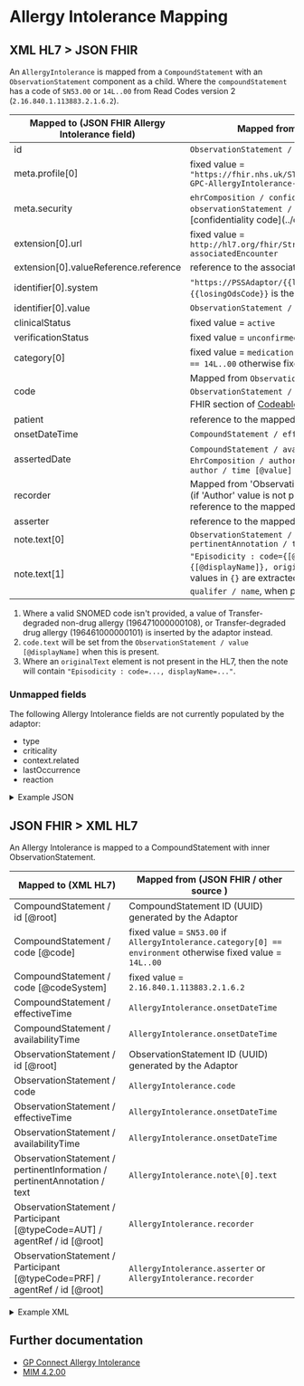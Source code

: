 # Allergy Intolerance Mapping

## XML HL7 > JSON FHIR

An `AllergyIntolerance` is mapped from a `CompoundStatement` with an `ObservationStatement` component as a child. Where 
the `compoundStatement` has a code of `SN53.00` or `14L..00` from Read Codes version 2 (`2.16.840.1.113883.2.1.6.2`).   

| Mapped to (JSON FHIR Allergy Intolerance field) | Mapped from (XML HL7 / other source)                                                                                                                                                                                 |
|-------------------------------------------------|----------------------------------------------------------------------------------------------------------------------------------------------------------------------------------------------------------------------|
| id                                              | `ObservationStatement / id [@root] `                                                                                                                                                                                 |
| meta.profile\[0]                                | fixed value = `"https://fhir.nhs.uk/STU3/StructureDefinition/CareConnect-GPC-AllergyIntolerance-1"`                                                                                                                  |
| meta.security                                   | `ehrComposition / confidentialityCode` and `observationStatement / confidentialityCode` mapped as [confidentiality code](../confidentiality code/README.md)                                                          |
| extension[0].url                                | fixed value = `http://hl7.org/fhir/StructureDefinition/encounter-associatedEncounter`                                                                                                                                |
| extension[0].valueReference.reference           | reference to the associated [Encounter](../encounters/README.md)                                                                                                                                                     |
| identifier\[0].system                           | `"https://PSSAdaptor/{{losingOdsCode}}"` - where the `{{losingOdsCode}}` is the ODS code of the losing practice                                                                                                      |
| identifier\[0].value                            | `ObservationStatement / id [@root]`                                                                                                                                                                                  |
| clinicalStatus                                  | fixed value = `active`                                                                                                                                                                                               |
| verificationStatus                              | fixed value = `unconfirmed`                                                                                                                                                                                          |
| category\[0]                                    | fixed value = `medication` if `CompoundStatement / code [@code] == 14L..00` otherwise fixed value = `environment`                                                                                                    |
| code                                            | Mapped from `ObservationStatement / value` or `ObservationStatement / code` <sup>1</sup> as described in the XML > FHIR section of [Codeable Concept](../codeable%20concept/README.md). <sup>2</sup>                 |
| patient                                         | reference to the mapped [Patient](../patient/README.md)                                                                                                                                                              |
| onsetDateTime                                   | `CompoundStatement / effectiveTime / low [@value]`                                                                                                                                                                   |
| assertedDate                                    | `CompoundStatement / availabilityTime [@value]` or `EhrComposition / author / time [@value]` or `EhrExtract / author / time [@value]`                                                                                |
| recorder                                        | Mapped from 'ObservationStatement / Author' field otherwise (if 'Author' value is not provided) take it from Participant field, reference to the mapped [Practitioner](../practitioners/README.md)                   |
| asserter                                        | reference to the mapped [Practitioner](../practitioners/README.md)                                                                                                                                                   |
| note.text\[0]                                   | `ObservationStatement / pertinentInformation / pertinentAnnotation / text`                                                                                                                                           |
| note.text\[1]                                   | `"Episodicity : code={[@code]}, displayName={[@displayName]}, originalText={originalText}"` Where the values in `{}` are extracted from `ObservationStatement / code / qualifer / name`, when present. <sup>3></sup> |

1. Where a valid SNOMED code isn't provided, a value of Transfer-degraded non-drug allergy (196471000000108), 
or Transfer-degraded drug allergy (196461000000101) is inserted by the adaptor instead.
2. `code.text` will be set from the `ObservationStatement / value [@displayName]` when this is present. 
3. Where an `originalText` element is not present in the HL7, then the note will contain `"Episodicity : code=..., displayName=..."`.

### Unmapped fields

The following Allergy Intolerance fields are not currently populated by the adaptor:
- type
- criticality
- context.related
- lastOccurrence
- reaction


<details>
    <summary>Example JSON</summary>

```
{
    "resource": {
        "resourceType": "AllergyIntolerance",
        "id": "allergy-observation-id",
        "meta": {
            "profile": [
                "https://fhir.nhs.uk/STU3/StructureDefinition/CareConnect-GPC-AllergyIntolerance-1"
            ],
            "security": [
                {
                    "system": "http://hl7.org/fhir/v3/ActCode",
                    "code": "NOPAT",
                    "display": "no disclosure to patient, family or caregivers without attending provider's authorization"
                }
            ]
        },
        "extension": [
            {
                "url": "http://hl7.org/fhir/StructureDefinition/encounter-associatedEncounter",
                "valueReference": {
                    "reference": "Encounter/2485BC20-90B4-11EC-B1E5-0800200C9A66"
                }
            }
        ],
        "identifier": [
            {
                "system": "https://PSSAdaptor/2167888433",
                "value": "allergy-observation-id"
            }
        ],
        "clinicalStatus": "active",
        "verificationStatus": "unconfirmed",
        "category": [
            "medication"
        ],
        "code": {
            "coding": [
                {
                    "extension": [
                        {
                            "url": "https://fhir.nhs.uk/STU3/StructureDefinition/Extension-coding-sctdescid",
                            "extension": [
                                {
                                    "url": "descriptionId",
                                    "valueId": "1488801013"
                                },
                                {
                                    "url": "descriptionDisplay",
                                    "valueString": "H/O: aspirin allergy"
                                }
                            ]
                        }
                    ],
                    "system": "http://snomed.info/sct",
                    "code": "395102008",
                    "display": "H/O: aspirin allergy"
                }
            ],
            "text": "H/O: aspirin allergy"
        },
        "patient": {
            "reference": "Patient/180b44bf-31d8-407b-b8ca-994a3f4a226c"
        },
        "onsetDateTime": "2010-01-13",
        "assertedDate": "2010-01-13",
        "recorder": {
            "reference": "Practitioner/9F2ABD26-1682-FDFE-1E88-19673307C67A"
        },
        "asserter": {
            "reference": "Practitioner/3707E1F0-9011-11EC-B1E5-0800200C9A66"
        },
        "note": [
            {
                "text": "Drug Allergy - Apsrin"
            },
            {
                "text": "Episodicity : code=255217005, displayName=First"
            }
        ]
    }
},
```
</details>

## JSON FHIR > XML HL7

An Allergy Intolerance is mapped to a CompoundStatement with inner ObservationStatement.

| Mapped to (XML HL7)                                                          | Mapped from (JSON FHIR / other source )                                                                      |
|------------------------------------------------------------------------------|--------------------------------------------------------------------------------------------------------------|
| CompoundStatement / id \[@root]                                              | CompoundStatement ID (UUID) generated by the Adaptor                                                         |
| CompoundStatement / code \[@code]                                            | fixed value = `SN53.00` if `AllergyIntolerance.category[0] == environment` otherwise fixed value = `14L..00` |
| CompoundStatement / code \[@codeSystem]                                      | fixed value = `2.16.840.1.113883.2.1.6.2`                                                                    |
| CompoundStatement / effectiveTime                                            | `AllergyIntolerance.onsetDateTime`                                                                           |
| CompoundStatement / availabilityTime                                         | `AllergyIntolerance.onsetDateTime`                                                                            |
| ObservationStatement / id \[@root]                                           | ObservationStatement ID (UUID) generated by the Adaptor                                                      |
| ObservationStatement / code                                                  | `AllergyIntolerance.code`                                                                                    |
| ObservationStatement / effectiveTime                                         | `AllergyIntolerance.onsetDateTime`                                                                           |
| ObservationStatement / availabilityTime                                      | `AllergyIntolerance.onsetDateTime`                                                                            |
| ObservationStatement / pertinentInformation / pertinentAnnotation / text     | `AllergyIntolerance.note\[0].text`                                                                           |
| ObservationStatement / Participant \[@typeCode=AUT] / agentRef / id \[@root] | `AllergyIntolerance.recorder`                                                                                |
| ObservationStatement / Participant \[@typeCode=PRF] / agentRef / id \[@root] | `AllergyIntolerance.asserter` or `AllergyIntolerance.recorder`                                               |

<details><summary>Example XML</summary>

```
<component typeCode="COMP">
	<CompoundStatement classCode="CATEGORY" moodCode="EVN">
		<id root="437D0657-7E09-4E9E-9320-49F160C19E67"/>
		<code code="14L..00" codeSystem="2.16.840.1.113883.2.1.6.2" displayName="H/O: drug allergy"/>
		<statusCode code="COMPLETE"/>
		<effectiveTime>
			<center value="20100630"/>
		</effectiveTime>
		<availabilityTime value="20100630" />
		<component typeCode="COMP" contextConductionInd="true">
			<ObservationStatement classCode="OBS" moodCode="ENV">
				<id root="966804FE-5DE8-46C4-9EA5-CEB0EBFAAD81"/>
				<code code="811091000006112" codeSystem="2.16.840.1.113883.2.1.3.2.4.15" displayName="Allergy to penicillin">
					<originalText>Allergy to penicillin</originalText>
				</code>
				<statusCode code="COMPLETE"/>
				<effectiveTime>
					<center value="20100630"/>
				</effectiveTime>
				<availabilityTime value="20100630" />
				<pertinentInformation typeCode="PERT">
					<sequenceNumber value="+1"/>
					<pertinentAnnotation classCode="OBS" moodCode="EVN">
						<text>Status: Active This is a note</text>
					</pertinentAnnotation>
				</pertinentInformation>
				<author typeCode="AUT" contextControlCode="OP">
					<time value="20231004123014" />
					<agentRef classCode="AGNT">
						<id root="E7E7B550-09EF-BE85-C20F-34598014166C" />
					</agentRef>
				</author>
				<Participant typeCode="AUT" contextControlCode="OP">
					<agentRef classCode="AGNT">
						<id root="0BA5C685-D2AA-4E82-8857-484CC3B2CCD8"/>
					</agentRef>
				</Participant>
				<Participant typeCode="PRF" contextControlCode="OP">
					<agentRef classCode="AGNT">
						<id root="0BA5C685-D2AA-4E82-8857-484CC3B2CCD8"/>
					</agentRef>
				</Participant>
			</ObservationStatement>
		</component>
	</CompoundStatement>
</component>
```
</details>

## Further documentation

- [GP Connect Allergy Intolerance](https://developer.nhs.uk/apis/gpconnect-1-6-0/accessrecord_structured_development_allergyintolerance.html)
- [MIM 4.2.00](https://data.developer.nhs.uk/dms/mim/4.2.00/Index.htm) 
